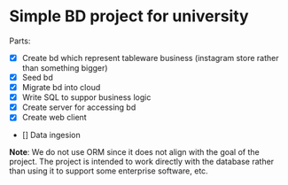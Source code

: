 # Simple BD project for university

Parts:

- [x] Create bd which represent tableware business (instagram store rather than
    something bigger)
- [x] Seed bd
- [x] Migrate bd into cloud
- [x] Write SQL to suppor business logic
- [x] Create server for accessing bd
- [x] Create web client
- [] Data ingesion

**Note**: We do not use ORM since it does not align with the goal
of the project. The project is intended to work directly with the
database rather than using it to support some enterprise software, etc.
